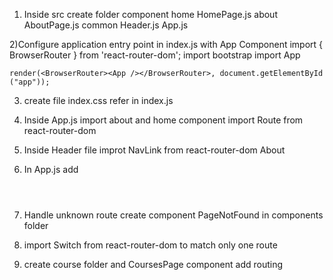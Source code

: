 1) Inside src create folder 
    component
        home
            HomePage.js
        about
            AboutPage.js
        common
            Header.js
        App.js

2)Configure application entry point in index.js with App Component
    import { BrowserRouter } from 'react-router-dom';
    import bootstrap
    import App

    render(<BrowserRouter><App /></BrowserRouter>, document.getElementById  ("app"));

3) create file index.css
    refer in index.js

4) Inside App.js import about and home component
    import Route from react-router-dom
    <Route exact path="/" component={HomePage} />

5) Inside Header file 
    improt NavLink from react-router-dom
    <NavLink to="/about" activeStyle={activeStyle}>About</NavLink>

6) In App.js
    add <Header/>

7) Handle unknown route
    create component PageNotFound in components folder

8) import Switch from react-router-dom
     to match only one route

9) create course folder and CoursesPage component
    add routing
